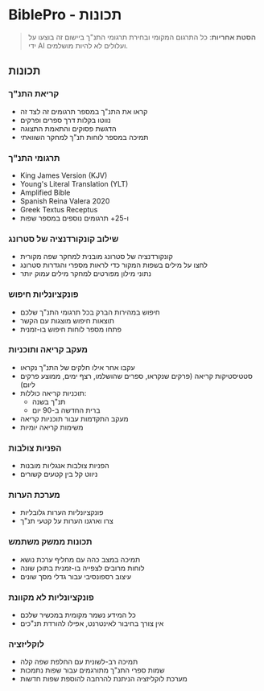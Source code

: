 # BiblePro - תכונות

> **הסטת אחריות**: כל התרגום המקומי ובחירת תרגומי התנ"ך ביישום זה בוצעו על ידי AI ועלולים לא להיות מושלמים.

## תכונות

### קריאת התנ"ך
- קראו את התנ"ך במספר תרגומים זה לצד זה
- נווטו בקלות דרך ספרים ופרקים
- הדגשת פסוקים והתאמת התצוגה
- תמיכה במספר לוחות תנ"ך למחקר השוואתי

### תרגומי התנ"ך
- King James Version (KJV)
- Young's Literal Translation (YLT)
- Amplified Bible
- Spanish Reina Valera 2020
- Greek Textus Receptus
- ו-25+ תרגומים נוספים במספר שפות

### שילוב קונקורדנציה של סטרונג
- קונקורדנציה של סטרונג מובנית למחקר שפה מקורית
- לחצו על מילים בשפות המקור כדי לראות מספרי והגדרות סטרונג
- נתוני מילון מפורטים למחקר מילים עמוק יותר

### פונקציונליות חיפוש
- חיפוש במהירות הברק בכל תרגומי התנ"ך שלכם
- תוצאות חיפוש מוצגות עם הקשר
- פתחו מספר לוחות חיפוש בו-זמנית

### מעקב קריאה ותוכניות
- עקבו אחר אילו חלקים של התנ"ך נקראו
- סטטיסטיקות קריאה (פרקים שנקראו, ספרים שהושלמו, רצף ימים, ממוצע פרקים ליום)
- תוכניות קריאה כוללות:
  - תנ"ך בשנה
  - ברית החדשה ב-90 יום
- מעקב התקדמות עבור תוכניות קריאה
- משימות קריאה יומיות

### הפניות צולבות
- הפניות צולבות אנגליות מובנות
- ניווט קל בין קטעים קשורים

### מערכת הערות
- פונקציונליות הערות גלובליות
- צרו וארגנו הערות על קטעי תנ"ך

### תכונות ממשק משתמש
- תמיכה במצב כהה עם מחליף ערכת נושא
- לוחות מרובים לצפייה בו-זמנית בתוכן שונה
- עיצוב רספונסיבי עבור גדלי מסך שונים

### פונקציונליות לא מקוונת
- כל המידע נשמר מקומית במכשיר שלכם
- אין צורך בחיבור לאינטרנט, אפילו להורדת תנ"כים

### לוקליזציה
- תמיכה רב-לשונית עם החלפת שפה קלה
- שמות ספרי התנ"ך מתורגמים עבור שפות נתמכות
- מערכת לוקליזציה הניתנת להרחבה להוספת שפות חדשות